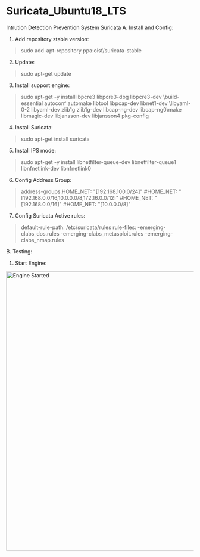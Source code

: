 # Suricata_Ubuntu18_LTS
Intrution Detection Prevention System Suricata
A. Install and Config:

1. Add repository stable version: 
> sudo add-apt-repository ppa:oisf/suricata-stable

2. Update:
> sudo apt-get update

3. Install support engine:
> sudo apt-get -y installlibpcre3 libpcre3-dbg libpcre3-dev \build-essential autoconf automake libtool libpcap-dev libnet1-dev \libyaml-0-2 libyaml-dev zlib1g zlib1g-dev libcap-ng-dev libcap-ng0\make libmagic-dev libjansson-dev libjansson4 pkg-config

4. Install Suricata:
> sudo apt-get install suricata 

5. Install IPS mode:
> sudo apt-get -y install libnetfilter-queue-dev libnetfilter-queue1 libnfnetlink-dev libnfnetlink0

6. Config Address Group:
> address-groups:HOME_NET: "[192.168.100.0/24]" 
#HOME_NET: "[192.168.0.0/16,10.0.0.0/8,172.16.0.0/12]"
#HOME_NET: "[192.168.0.0/16]"
#HOME_NET: "[10.0.0.0/8]"

7. Config Suricata Active rules:
> default-rule-path: /etc/suricata/rules
rule-files:
-emerging-clabs_dos.rules
-emerging-clabs_metasploit.rules
-emerging-clabs_nmap.rules


B. Testing:

1. Start Engine:
  <img src="https://raw.githubusercontent.com/fredriclesomar/Suricata_Ubuntu18_LTS/master/img/Start_Engine.png" width="750" title="Engine Started">
</p>











